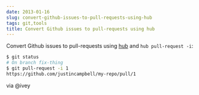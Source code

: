 ```yaml
---
date: 2013-01-16
slug: convert-github-issues-to-pull-requests-using-hub
tags: git,tools
title: Convert Github issues to pull-requests using hub
---
```


Convert Github issues to pull-requests using [hub](https://github.com/defunkt/hub) and `hub pull-request -i`:

```bash
$ git status
# On branch fix-thing
$ git pull-request -i 1
https://github.com/justincampbell/my-repo/pull/1
```

via @ivey
